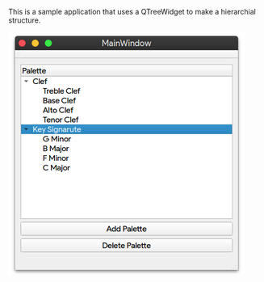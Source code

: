 This is a sample application that uses a QTreeWidget to make a hierarchial structure.

![](QTreeWidget/Palette&#32;Tree&#32;Widget.png)
